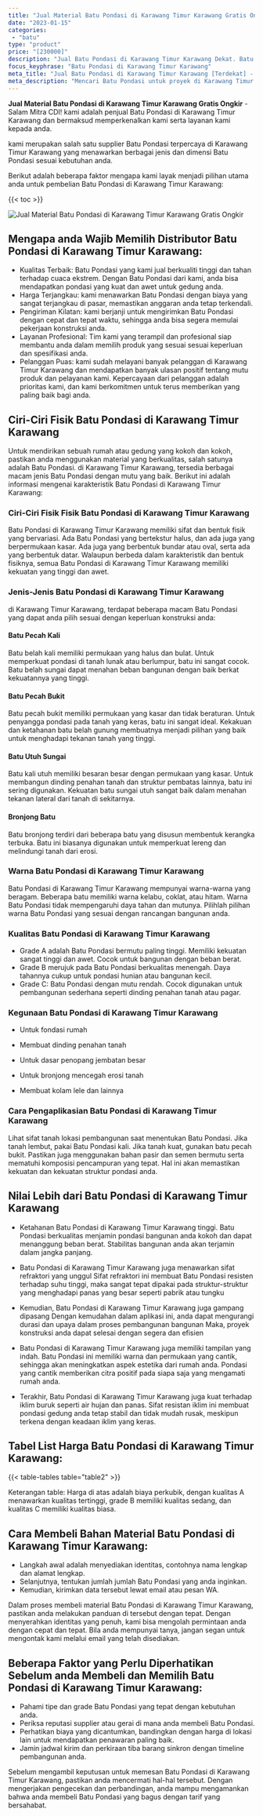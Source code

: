 ```yaml
---
title: "Jual Material Batu Pondasi di Karawang Timur Karawang Gratis Ongkir"
date: "2023-01-15"
categories:
 - "batu"
type: "product"
price: "[230000]"
description: "Jual Batu Pondasi di Karawang Timur Karawang Dekat. Batu Pondasi ini sering dipakai dalam proyek konstruksi sebagai pondasi bangunan yang kuat dan awet. Silakan hubungi kami untuk informasi lebih lanjut."
focus_keyphrase: "Batu Pondasi di Karawang Timur Karawang"
meta_title: "Jual Batu Pondasi di Karawang Timur Karawang [Terdekat] - CDI"
meta_description: "Mencari Batu Pondasi untuk proyek di Karawang Timur Karawang? Kami memiliki Batu Pondasi berkualitas untuk dasar bangunan. Dapatkan penawaran terbaik sekarang."
---
```


**Jual Material Batu Pondasi di Karawang Timur Karawang Gratis Ongkir** - Salam Mitra CDI! kami adalah penjual Batu Pondasi di Karawang Timur Karawang dan bermaksud memperkenalkan kami serta layanan kami kepada anda.

kami merupakan salah satu supplier Batu Pondasi terpercaya di Karawang Timur Karawang yang menawarkan berbagai jenis dan dimensi Batu Pondasi sesuai kebutuhan anda.

Berikut adalah beberapa faktor mengapa kami layak menjadi pilihan utama anda untuk pembelian Batu Pondasi di Karawang Timur Karawang:

{{< toc >}}

![Jual Material Batu Pondasi di Karawang Timur Karawang Gratis Ongkir](/images/batu/batu-pondasi-14.jpg)

## Mengapa anda Wajib Memilih Distributor Batu Pondasi di Karawang Timur Karawang:

*   Kualitas Terbaik: Batu Pondasi yang kami jual berkualiti tinggi dan tahan terhadap cuaca ekstrem. Dengan Batu Pondasi dari kami, anda bisa mendapatkan pondasi yang kuat dan awet untuk gedung anda.
*   Harga Terjangkau: kami menawarkan Batu Pondasi dengan biaya yang sangat terjangkau di pasar, memastikan anggaran anda tetap terkendali.
*   Pengiriman Kilatan: kami berjanji untuk mengirimkan Batu Pondasi dengan cepat dan tepat waktu, sehingga anda bisa segera memulai pekerjaan konstruksi anda.
*   Layanan Profesional: Tim kami yang terampil dan profesional siap membantu anda dalam memilih produk yang sesuai sesuai keperluan dan spesifikasi anda.
*   Pelanggan Puas: kami sudah melayani banyak pelanggan di Karawang Timur Karawang dan mendapatkan banyak ulasan positif tentang mutu produk dan pelayanan kami. Kepercayaan dari pelanggan adalah prioritas kami, dan kami berkomitmen untuk terus memberikan yang paling baik bagi anda.

## Ciri-Ciri Fisik Batu Pondasi di Karawang Timur Karawang

Untuk mendirikan sebuah rumah atau gedung yang kokoh dan kokoh, pastikan anda menggunakan material yang berkualitas, salah satunya adalah Batu Pondasi. di Karawang Timur Karawang, tersedia berbagai macam jenis Batu Pondasi dengan mutu yang baik. Berikut ini adalah informasi mengenai karakteristik Batu Pondasi di Karawang Timur Karawang:

### Ciri-Ciri Fisik Fisik Batu Pondasi di Karawang Timur Karawang

Batu Pondasi di Karawang Timur Karawang memiliki sifat dan bentuk fisik yang bervariasi. Ada Batu Pondasi yang bertekstur halus, dan ada juga yang berpermukaan kasar. Ada juga yang berbentuk bundar atau oval, serta ada yang berbentuk datar. Walaupun berbeda dalam karakteristik dan bentuk fisiknya, semua Batu Pondasi di Karawang Timur Karawang memiliki kekuatan yang tinggi dan awet.

### Jenis-Jenis Batu Pondasi di Karawang Timur Karawang

di Karawang Timur Karawang, terdapat beberapa macam Batu Pondasi yang dapat anda pilih sesuai dengan keperluan konstruksi anda:

#### Batu Pecah Kali

Batu belah kali memiliki permukaan yang halus dan bulat. Untuk memperkuat pondasi di tanah lunak atau berlumpur, batu ini sangat cocok. Batu belah sungai dapat menahan beban bangunan dengan baik berkat kekuatannya yang tinggi.

#### Batu Pecah Bukit

Batu pecah bukit memiliki permukaan yang kasar dan tidak beraturan. Untuk penyangga pondasi pada tanah yang keras, batu ini sangat ideal. Kekakuan dan ketahanan batu belah gunung membuatnya menjadi pilihan yang baik untuk menghadapi tekanan tanah yang tinggi.

#### Batu Utuh Sungai

Batu kali utuh memiliki besaran besar dengan permukaan yang kasar. Untuk membangun dinding penahan tanah dan struktur pembatas lainnya, batu ini sering digunakan. Kekuatan batu sungai utuh sangat baik dalam menahan tekanan lateral dari tanah di sekitarnya.

#### Bronjong Batu

Batu bronjong terdiri dari beberapa batu yang disusun membentuk kerangka terbuka. Batu ini biasanya digunakan untuk memperkuat lereng dan melindungi tanah dari erosi.

### Warna Batu Pondasi di Karawang Timur Karawang

Batu Pondasi di Karawang Timur Karawang mempunyai warna-warna yang beragam. Beberapa batu memiliki warna kelabu, coklat, atau hitam. Warna Batu Pondasi tidak mempengaruhi daya tahan dan mutunya. Pilihlah pilihan warna Batu Pondasi yang sesuai dengan rancangan bangunan anda.

### Kualitas Batu Pondasi di Karawang Timur Karawang

*   Grade A adalah Batu Pondasi bermutu paling tinggi. Memiliki kekuatan sangat tinggi dan awet. Cocok untuk bangunan dengan beban berat.
*   Grade B merujuk pada Batu Pondasi berkualitas menengah. Daya tahannya cukup untuk pondasi hunian atau bangunan kecil.
*   Grade C: Batu Pondasi dengan mutu rendah. Cocok digunakan untuk pembangunan sederhana seperti dinding penahan tanah atau pagar.

### Kegunaan Batu Pondasi di Karawang Timur Karawang

*   Untuk fondasi rumah

*   Membuat dinding penahan tanah

*   Untuk dasar penopang jembatan besar

*   Untuk bronjong mencegah erosi tanah

*   Membuat kolam lele dan lainnya

### Cara Pengaplikasian Batu Pondasi di Karawang Timur Karawang

Lihat sifat tanah lokasi pembangunan saat menentukan Batu Pondasi. Jika tanah lembut, pakai Batu Pondasi kali. Jika tanah kuat, gunakan batu pecah bukit. Pastikan juga menggunakan bahan pasir dan semen bermutu serta mematuhi komposisi pencampuran yang tepat. Hal ini akan memastikan kekuatan dan kekuatan struktur pondasi anda.

## Nilai Lebih dari Batu Pondasi di Karawang Timur Karawang

*   Ketahanan Batu Pondasi di Karawang Timur Karawang tinggi. Batu Pondasi berkualitas menjamin pondasi bangunan anda kokoh dan dapat menanggung beban berat. Stabilitas bangunan anda akan terjamin dalam jangka panjang.
*   Batu Pondasi di Karawang Timur Karawang juga menawarkan sifat refraktori yang unggul Sifat refraktori ini membuat Batu Pondasi resisten terhadap suhu tinggi, maka sangat tepat dipakai pada struktur-struktur yang menghadapi panas yang besar seperti pabrik atau tungku

*   Kemudian, Batu Pondasi di Karawang Timur Karawang juga gampang dipasang Dengan kemudahan dalam aplikasi ini, anda dapat mengurangi durasi dan upaya dalam proses pembangunan bangunan Maka, proyek konstruksi anda dapat selesai dengan segera dan efisien

*   Batu Pondasi di Karawang Timur Karawang juga memiliki tampilan yang indah. Batu Pondasi ini memiliki warna dan permukaan yang cantik, sehingga akan meningkatkan aspek estetika dari rumah anda. Pondasi yang cantik memberikan citra positif pada siapa saja yang mengamati rumah anda.
*   Terakhir, Batu Pondasi di Karawang Timur Karawang juga kuat terhadap iklim buruk seperti air hujan dan panas. Sifat resistan iklim ini membuat pondasi gedung anda tetap stabil dan tidak mudah rusak, meskipun terkena dengan keadaan iklim yang keras.

## Tabel List Harga Batu Pondasi di Karawang Timur Karawang:

{{< table-tables table="table2" >}}

Keterangan table: Harga di atas adalah biaya perkubik, dengan kualitas A menawarkan kualitas tertinggi, grade B memiliki kualitas sedang, dan kualitas C memiliki kualitas biasa.

## Cara Membeli Bahan Material Batu Pondasi di Karawang Timur Karawang:

*   Langkah awal adalah menyediakan identitas, contohnya nama lengkap dan alamat lengkap.
*   Selanjutnya, tentukan jumlah jumlah Batu Pondasi yang anda inginkan.
*   Kemudian, kirimkan data tersebut lewat email atau pesan WA.

Dalam proses membeli material Batu Pondasi di Karawang Timur Karawang, pastikan anda melakukan panduan di tersebut dengan tepat. Dengan menyerahkan identitas yang penuh, kami bisa mengolah permintaan anda dengan cepat dan tepat. Bila anda mempunyai tanya, jangan segan untuk mengontak kami melalui email yang telah disediakan.

## Beberapa Faktor yang Perlu Diperhatikan Sebelum anda Membeli dan Memilih Batu Pondasi di Karawang Timur Karawang:

*   Pahami tipe dan grade Batu Pondasi yang tepat dengan kebutuhan anda.
*   Periksa reputasi supplier atau gerai di mana anda membeli Batu Pondasi.
*   Perhatikan biaya yang dicantumkan, bandingkan dengan harga di lokasi lain untuk mendapatkan penawaran paling baik.
*   Jamin jadwal kirim dan perkiraan tiba barang sinkron dengan timeline pembangunan anda.

Sebelum mengambil keputusan untuk memesan Batu Pondasi di Karawang Timur Karawang, pastikan anda mencermati hal-hal tersebut. Dengan mengerjakan pengecekan dan perbandingan, anda mampu mengamankan bahwa anda membeli Batu Pondasi yang bagus dengan tarif yang bersahabat.